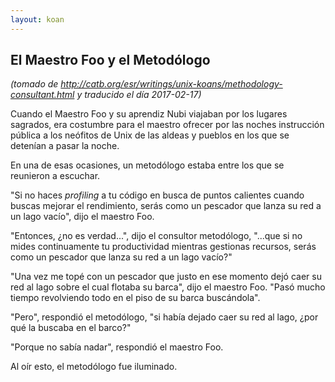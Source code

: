 ```yaml
---
layout: koan
---
```

## El Maestro Foo y el Metodólogo
_(tomado de <http://catb.org/esr/writings/unix-koans/methodology-consultant.html> y traducido el día 2017-02-17)_

Cuando el Maestro Foo y su aprendiz Nubi viajaban por los lugares sagrados, era
costumbre para el maestro ofrecer por las noches instrucción pública a los
neófitos de Unix de las aldeas y pueblos en los que se detenían a pasar la noche.

En una de esas ocasiones, un metodólogo estaba entre los que se reunieron a escuchar.

"Si no haces _profiling_ a tu código en busca de puntos calientes cuando buscas
mejorar el rendimiento, serás como un pescador que lanza su red a un lago vacío",
dijo el maestro Foo.

"Entonces, ¿no es verdad...", dijo el consultor metodólogo, "...que si no mides
continuamente tu productividad mientras gestionas recursos, serás como un pescador
que lanza su red a un lago vacío?"

"Una vez me topé con un pescador que justo en ese momento dejó caer su red al
lago sobre el cual flotaba su barca", dijo el maestro Foo. "Pasó mucho tiempo
revolviendo todo en el piso de su barca buscándola".

"Pero", respondió el metodólogo, "si había dejado caer su red al lago, ¿por qué
la buscaba en el barco?"

"Porque no sabía nadar", respondió el maestro Foo.

Al oír esto, el metodólogo fue iluminado.
